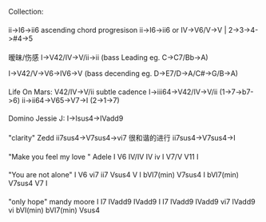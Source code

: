 
Collection:
#### 
ii->I6->ii6  ascending chord progresison
ii->I6->ii6 or IV->V6/V->V | 2->3->4->#4->5
#### 
暧昧/伤感
I->V42/IV->V/ii->ii (bass Leading eg. C->C7/Bb->A) 

I->V42/V->V6->IV6->V (bass decending eg. D->E7/D->A/C#->G/B->A) 
#### 
Life On Mars:
V42/IV->V/ii subtle cadence
I->iii64->V42/IV->V/ii (1->7->b7->6)
ii->ii64->V65->V7->I (2->1->7)
#### 
Domino Jessie J:
I->Isus4->IVadd9
#### 
"clarity" Zedd
ii7sus4->V7sus4->vi7 很和谐的进行
ii7sus4->V7sus4->I
#### 
"Make you feel my love " Adele
I V6 IV/IV IV iv
I V7/V V11 I
#### 
"You are not alone"
I V6 vi7 ii7 Vsus4 V I 
bVI7(min) V7sus4 I
bVI7(min) V7sus4 V7 I
#### 
"only hope" mandy moore
I I7 IVadd9 IVadd9 
I I7 IVadd9 IVadd9 vi7 IVadd9 vi bVI(min) bVI7(min) Vsus4
#### 